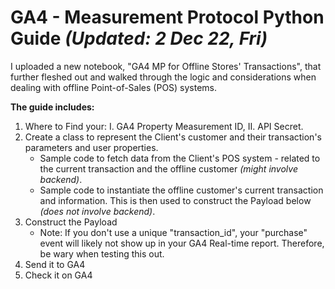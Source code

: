 # GA4 - Measurement Protocol Python Guide _(Updated: 2 Dec 22, Fri)_
I uploaded a new notebook, "GA4 MP for Offline Stores' Transactions", that further fleshed out and walked through the logic and considerations when dealing with offline Point-of-Sales (POS) systems.

**The guide includes:**
1. Where to Find your: I. GA4 Property Measurement ID, II. API Secret.
2. Create a class to represent the Client's customer and their transaction's parameters and user properties.
    - Sample code to fetch data from the Client's POS system - related to the current transaction and the offline customer _(might involve backend)_.
    - Sample code to instantiate the offline customer's current transaction and information. This is then used to construct the Payload below _(does not involve backend)_.
3. Construct the Payload
    - Note: If you don't use a unique "transaction_id", your "purchase" event will likely not show up in your GA4 Real-time report. Therefore, be wary when testing this out.
5. Send it to GA4
6. Check it on GA4
